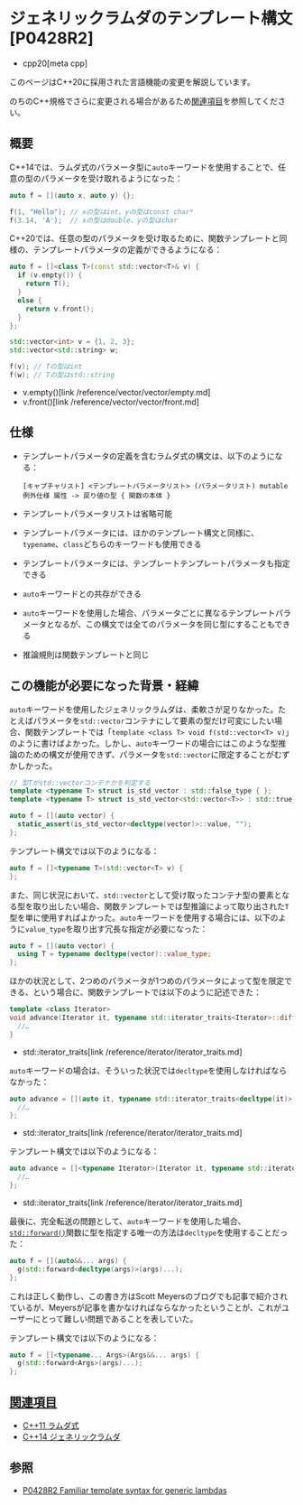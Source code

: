 # ジェネリックラムダのテンプレート構文 [P0428R2]
* cpp20[meta cpp]

<!-- start lang caution -->

このページはC++20に採用された言語機能の変更を解説しています。

のちのC++規格でさらに変更される場合があるため[関連項目](#relative-page)を参照してください。

<!-- last lang caution -->

## 概要
C++14では、ラムダ式のパラメータ型に`auto`キーワードを使用することで、任意の型のパラメータを受け取れるようになった：

```cpp
auto f = [](auto x, auto y) {};

f(1, "Hello"); // xの型はint、yの型はconst char*
f(3.14, 'A');  // xの型はdouble、yの型はchar
```

C++20では、任意の型のパラメータを受け取るために、関数テンプレートと同様の、テンプレートパラメータの定義ができるようになる：

```cpp
auto f = []<class T>(const std::vector<T>& v) {
  if (v.empty()) {
    return T();
  }
  else {
    return v.front();
  }
};

std::vector<int> v = {1, 2, 3};
std::vector<std::string> w;

f(v); // Tの型はint
f(w); // Tの型はstd::string
```
* v.empty()[link /reference/vector/vector/empty.md]
* v.front()[link /reference/vector/vector/front.md]


## 仕様
- テンプレートパラメータの定義を含むラムダ式の構文は、以下のようになる：
    ```
    [キャプチャリスト] <テンプレートパラメータリスト> (パラメータリスト) mutable 例外仕様 属性 -> 戻り値の型 { 関数の本体 }
    ```

- テンプレートパラメータリストは省略可能
- テンプレートパラメータには、ほかのテンプレート構文と同様に、`typename`、`class`どちらのキーワードも使用できる
- テンプレートパラメータには、テンプレートテンプレートパラメータも指定できる
- `auto`キーワードとの共存ができる
- `auto`キーワードを使用した場合、パラメータごとに異なるテンプレートパラメータとなるが、この構文では全てのパラメータを同じ型にすることもできる
- 推論規則は関数テンプレートと同じ


## この機能が必要になった背景・経緯
`auto`キーワードを使用したジェネリックラムダは、柔軟さが足りなかった。たとえばパラメータを`std::vector`コンテナにして要素の型だけ可変にしたい場合、関数テンプレートでは「`template <class T> void f(std::vector<T> v)`」のように書けばよかった。しかし、`auto`キーワードの場合にはこのような型推論のための構文が使用できず、パラメータを`std::vector`に限定することがむずかしかった。

```cpp
// 型Tがstd::vectorコンテナかを判定する
template <typename T> struct is_std_vector : std::false_type { };
template <typename T> struct is_std_vector<std::vector<T>> : std::true_type { };

auto f = [](auto vector) {
  static_assert(is_std_vector<decltype(vector)>::value, "");
};
```

テンプレート構文では以下のようになる：

```cpp
auto f = []<typename T>(std::vector<T> v) {
};
```

また、同じ状況において、`std::vector`として受け取ったコンテナ型の要素となる型を取り出したい場合、関数テンプレートでは型推論によって取り出された`T`型を単に使用すればよかった。`auto`キーワードを使用する場合には、以下のように`value_type`を取り出す冗長な指定が必要になった：

```cpp
auto f = [](auto vector) {
  using T = typename decltype(vector)::value_type;
};
```

ほかの状況として、2つめのパラメータが1つめのパラメータによって型を限定できる、という場合に、関数テンプレートでは以下のように記述できた：

```cpp
template <class Iterator>
void advance(Iterator it, typename std::iterator_traits<Iterator>::difference_type n) {
  //…
}
```
* std::iterator_traits[link /reference/iterator/iterator_traits.md]

`auto`キーワードの場合は、そういった状況では`decltype`を使用しなければならなかった：

```cpp
auto advance = [](auto it, typename std::iterator_traits<decltype(it)>::difference_type n) {
  //…
};
```
* std::iterator_traits[link /reference/iterator/iterator_traits.md]

テンプレート構文では以下のようになる：

```cpp
auto advance = []<typename Iterator>(Iterator it, typename std::iterator_traits<Iterator>::difference_type n) {
  //…
};
```
* std::iterator_traits[link /reference/iterator/iterator_traits.md]

最後に、完全転送の問題として、`auto`キーワードを使用した場合、[`std::forward()`](/reference/utility/forward.md)関数に型を指定する唯一の方法は`decltype`を使用することだった：

```cpp
auto f = [](auto&&... args) {
  g(std::forward<decltype(args)>(args)...);
};
```

これは正しく動作し、この書き方はScott Meyersのブログでも記事で紹介されているが、Meyersが記事を書かなければならなかったということが、これがユーザーにとって難しい問題であることを表していた。

テンプレート構文では以下のようになる：

```cpp
auto f = []<typename... Args>(Args&&... args) {
  g(std::forward<Args>(args)...);
};
```


## <a id="relative-page" href="#relative-page">関連項目</a>
- [C++11 ラムダ式](/lang/cpp11/lambda_expressions.md)
- [C++14 ジェネリックラムダ](/lang/cpp14/generic_lambdas.md)


## 参照
- [P0428R2 Familiar template syntax for generic lambdas](http://www.open-std.org/jtc1/sc22/wg21/docs/papers/2017/p0428r2.pdf)
